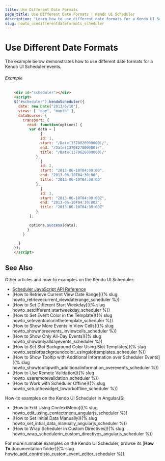 ```yaml
---
title: Use Different Date Formats
page_title: Use Different Date Formats | Kendo UI Scheduler
description: "Learn how to use different date formats for a Kendo UI Scheduler events."
slug: howto_usedifferentdateformats_scheduler
---
```


# Use Different Date Formats

The example below demonstrates how to use different date formats for a Kendo UI Scheduler events.

###### Example

```html
    <div id="scheduler"></div>
    <script>
    $("#scheduler").kendoScheduler({
      date: new Date("2013/6/10"),
      views: [ "day", "month" ],
      dataSource: {
        transport: {
          read: function(options) {
           var data = [
                {
                id: 1,
                start: "/Date(1370826000000)/",
                end: "/Date(1370827800000)/",
                title: "/Date(1370826000000)/"
              },
                {
                id: 2,
                start: "2013-06-10T04:00:00",
                end: "2013-06-10T04:30:00",
                title: "2013-06-10T04:00:00"
              },
                {
                id: 3,
                start: "2013-06-10T04:00:00Z",
                end: "2013-06-10T04:30:00Z",
                title: "2013-06-10T04:00:00Z"
              }
           ];

           options.success(data);
          }
        }

      }
    });
    </script>
```

## See Also

Other articles and how-to examples on the Kendo UI Scheduler:

* [Scheduler JavaScript API Reference](/api/javascript/ui/scheduler)
* [How to Retrieve Current View Date Range]({% slug howto_retrievecurrent_viewdaterange_scheduler %})
* [How to Set Different Start Weekday]({% slug howto_setdifferent_startweekday_scheduler %})
* [How to Set Event Color in the Template]({% slug howto_seteventcolorinthetemplate_scheduler %})
* [How to Show More Events in View Cells]({% slug howto_showmoreevents_inviewcells_scheduler %})
* [How to Show Only All-Day Events]({% slug howto_showonlyalldayevents_scheduler %})
* [How to Set Slot Background Color Using Slot Templates]({% slug howto_setslotbackgroundcolor_usingslottemplates_scheduler %})
* [How to Show Tooltip with Additional Information over Scheduler Events]({% slug howto_showtooltipwith_additionalinformation_overevents_scheduler %})
* [How to Use Remote Validation]({% slug howto_useremotevalidation_scheduler %})
* [How to Work with Scheduler Offline]({% slug howto_setupthewidget_toworkoffline_scheduler %})

How-to examples on the Kendo UI Scheduler in AngularJS:

* [How to Edit Using ContextMenu]({% slug howto_edit_using_contectmenu_angularjs_scheduler %})
* [How to Set Initial Data Manually]({% slug howto_set_intial_data_manually_angularjs_scheduler %})
* [How to Wrap Scheduler in Custom Directives]({% slug howto_wrap_schedulerin_custom_directives_angularjs_scheduler %})

For more runnable examples on the Kendo UI Scheduler, browse its [**How To** documentation folder]({% slug howto_add_controlsto_custom_event_editor_scheduler %}).
